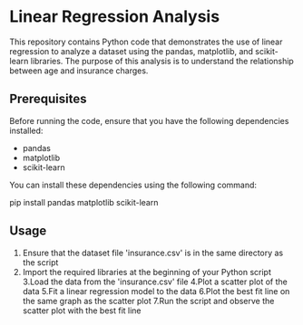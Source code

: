 # Linear Regression Analysis

This repository contains Python code that demonstrates the use of linear regression to analyze a dataset using the pandas, matplotlib, and scikit-learn libraries.
The purpose of this analysis is to understand the relationship between age and insurance charges.

## Prerequisites

Before running the code, ensure that you have the following dependencies installed:

- pandas
- matplotlib
- scikit-learn

You can install these dependencies using the following command:

pip install pandas matplotlib scikit-learn

## Usage
1. Ensure that the dataset file 'insurance.csv' is in the same directory as the script
2. Import the required libraries at the beginning of your Python script
3.Load the data from the 'insurance.csv' file
4.Plot a scatter plot of the data
5.Fit a linear regression model to the data
6.Plot the best fit line on the same graph as the scatter plot
7.Run the script and observe the scatter plot with the best fit line
